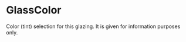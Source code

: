 GlassColor
==========

Color (tint) selection for this glazing. It is given for information purposes only.
